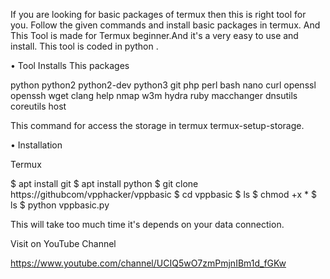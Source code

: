 ﻿If you are looking for basic packages of termux then this is right tool for you. Follow the given commands and install basic packages in termux. And This Tool is made for Termux beginner.And it's a very easy to use and install. This tool is coded in python . 

• Tool Installs This packages
 
   python
   python2
   python2-dev
   python3
   git
   php 
   perl 
   bash
   nano
   curl
   openssl
   openssh
   wget
   clang
   help
   nmap
   w3m
   hydra
   ruby
   macchanger
   dnsutils
   coreutils
   host


This command for access the storage in termux 
termux-setup-storage.


• Installation 
 
 Termux
   
   $ apt install git 
   $ apt install python 
   $ git clone https://githubcom/vpphacker/vppbasic
   $ cd vppbasic 
   $ ls
   $ chmod +x *
   $ ls
   $ python vppbasic.py

This will take too much time it's depends on your data connection. 

Visit on YouTube Channel

https://www.youtube.com/channel/UCIQ5wO7zmPmjnIBm1d_fGKw

